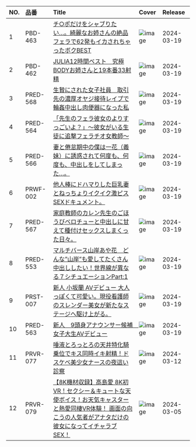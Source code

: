 |NO.|品番|Title|Cover|Release|
|:---|:---|:---|:---|:---|
1|PBD-463|[チ○ポだけをシャブりたい…。綺麗なお姉さんの絶品フェラで62発もイカされちゃったボクBEST](https://www.avmoive.top/index.php/archives/53274/)|![image](https://cdn.up-timely.com/image/8/content/72773/3pjnYmCFIy9F1kU5StInYmPuVJfCEYQNLrWnVlXz.jpg)|2024-03-19
2|PBD-462|[JULIA12時間ベスト　究極BODYお姉さんと19本番33射精](https://www.avmoive.top/index.php/archives/53273/)|![image](https://cdn.up-timely.com/image/8/content/72764/0ttL25jgSSBpqyH1WdT9OJ3xaoR8bwTGb8udO3oM.jpg)|2024-03-19
3|PRED-568|[生贄にされた女子社員　取引先の濃厚オヤジ接待レイプで輪姦中出し肉便器になった私](https://www.avmoive.top/index.php/archives/53272/)|![image](https://cdn.up-timely.com/image/8/content/72770/2ER2xZF32S4oExwNLwufsqN5GCvYSQySCKqjheCo.jpg)|2024-03-19
4|PRED-564|[「先生のフェラ彼女のよりすっごいよ？」～彼女がいる生徒に追撃フェラチオ女教師～](https://www.avmoive.top/index.php/archives/53271/)|![image](https://cdn.up-timely.com/image/8/content/72768/MYbnpFuI4Um5VfgB79QjEAKpg9FRPfv7PTLdHZ9f.jpg)|2024-03-19
5|PRED-566|[妻と倦怠期中の僕は一花（義妹）に誘惑されて何度も、何度も、中出しをしてしまった…。](https://www.avmoive.top/index.php/archives/53270/)|![image](https://cdn.up-timely.com/image/8/content/72772/K4VOklbNR3eQMqGdK7TClzbGDqREC99ww8kJUj49.jpg)|2024-03-19
6|PRWF-002|[他人棒にドハマりした巨乳妻とねっちょりイクイク激ピスSEXドキュメント。](https://www.avmoive.top/index.php/archives/53269/)|![image](https://cdn.up-timely.com/image/8/content/72766/oT4sHgWGkUD0lsVv8r9XRNuKYJYDQciY3D8D1MpN.jpg)|2024-03-19
7|PRED-567|[家庭教師のカレン先生のごほうびベロチューと中出しに甘えて種付けセックスしまくった日々。](https://www.avmoive.top/index.php/archives/53268/)|![image](https://cdn.up-timely.com/image/8/content/72767/O7fKuw1NRcb6014Jjom4afkLGveoq40Q2TlRYUGt.jpg)|2024-03-19
8|PRED-553|[マルチバース山岸あや花　どんな”山岸”も愛してたくさん中出ししたい！世界線が異なる７シチュエーションPart:1](https://www.avmoive.top/index.php/archives/53267/)|![image](https://cdn.up-timely.com/image/8/content/72763/9CAgtrPP69PU0wckXLSFobxG7n0zUW4pctjW5oy2.jpg)|2024-03-19
9|PRST-007|[新人 小坂蘭 AVデビュー 大人っぽくて可愛い。現役看護師のスレンダー美女が新たなステージへ駆け上がる。](https://www.avmoive.top/index.php/archives/53266/)|![image](https://cdn.up-timely.com/image/8/content/72765/Cp4qQTLBGvlaH8SmKqKZUtToKRuWmGqpvyGhkq3w.jpg)|2024-03-19
10|PRED-563|[新人　9頭身アナウンサー候補　女子大生AVデビュー](https://www.avmoive.top/index.php/archives/53265/)|![image](https://cdn.up-timely.com/image/8/content/72769/rMdlB83RJKjfXaVuBiqFcxlxN5bzcfpTLyKHHYWk.jpg)|2024-03-19
11|PRVR-077|[唾液とろっとろの天井特化騎乗位でキス同時イキ射精！ドスケベ美少女ナースの夜這い診察](https://www.avmoive.top/index.php/archives/53275/)|![image](https://cdn.up-timely.com/image/8/content/72682/pRtTtBFqSjyN98TPVr2Idkr6eBtegoDLXOI480d0.jpg)|2024-03-12
12|PRVR-079|[【8K機材収録】高島愛 8K初VR！セクシー＆キュートな天使ボイス！お天気キャスターと熱愛同棲VR体験！ 画面の向こうの人気者がアナタだけの彼女になってイチャラブSEX！](https://www.avmoive.top/index.php/archives/53276/)|![image](https://cdn.up-timely.com/image/8/content/72467/PG1F4NVCiVyjs2JH8TDLXqlx84CVe5yXgPKgsYjZ.jpg)|2024-03-05